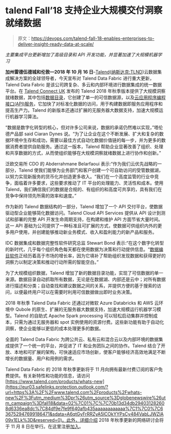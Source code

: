 # talend Fall’18 支持企业大规模交付洞察就绪数据

> 原文：<https://devops.com/talend-fall-18-enables-enterprises-to-deliver-insight-ready-data-at-scale/>

*主要集成平台更新增加了高级目录和 API 开发功能，并显著加速了大规模机器学习*

**加州雷德伍德城和伦敦—2018 年 10 月 16 日**–[Talend](https://eur03.safelinks.protection.outlook.com/?url=https%3A%2F%2Fwww.talend.com%2F%3Futm_medium%3Dpr%26utm_source%3Dglobenewswire%26utm_campaign%3Dfall18&data=02%7C01%7C%7C70b13d34db294031282608d6336ea8dc%7C84df9e7fe9f640afb435aaaaaaaaaaaa%7C1%7C0%7C636752947699030212&sdata=4tkyTMpgVz2Idqj6%2B7scX%2BkTFL3Fabd0IqMQ8a9yXls%3D&reserved=0)([纳斯达克:TLND](https://eur03.safelinks.protection.outlook.com/?url=http%3A%2F%2Fwww.nasdaq.com%2Fsymbol%2Ftlnd%2Freal-time&data=02%7C01%7C%7C70b13d34db294031282608d6336ea8dc%7C84df9e7fe9f640afb435aaaaaaaaaaaa%7C1%7C0%7C636752947699030212&sdata=rz4oQ%2Fuf62U7PIoavr4%2B2UU5KJt4hUfaqZtn1dI6o8Y%3D&reserved=0))云数据集成解决方案的全球领导者，今天宣布对 Talend Data Fabric 进行重大更新，Talend Data Fabric 是该公司跨复杂、多云和内部环境进行数据集成的统一数据平台。在 [Talend Connect UK](https://eur03.safelinks.protection.outlook.com/?url=https%3A%2F%2Fwww.talend.com%2Fconnect2018uk%2F%3Futm_medium%3Dpr%26utm_source%3Dglobenewswire%26utm_campaign%3Dfall18&data=02%7C01%7C%7C70b13d34db294031282608d6336ea8dc%7C84df9e7fe9f640afb435aaaaaaaaaaaa%7C1%7C0%7C636752947699186471&sdata=5KpbAMOydqjCl1n7Vf45CjLonk85llqktI7DgGv33Ns%3D&reserved=0) 发布的 Talend 2018 年秋季版本提供了大规模洞察就绪数据，其中包括[数据目录](https://eur03.safelinks.protection.outlook.com/?url=https%3A%2F%2Fwww.talend.com%2Fproducts%2Fdata-catalog%2F%3Futm_medium%3Dpr%26utm_source%3Dglobenewswire%26utm_campaign%3Dfall18&data=02%7C01%7C%7C70b13d34db294031282608d6336ea8dc%7C84df9e7fe9f640afb435aaaaaaaaaaaa%7C1%7C0%7C636752947699186471&sdata=qRvBX%2FrZOjXIU53n0yA64XBsRCIH4y%2Big6KY8gW%2BlXs%3D&reserved=0)，它创建了单一的可信数据源，以及[云应用程序编程接口(API)服务](https://eur03.safelinks.protection.outlook.com/?url=https%3A%2F%2Fwww.talend.com%2Fproducts%2Fapplication-integration%2Fcloud-api-services%2F%3Futm_medium%3Dpr%26utm_source%3Dglobenewswire%26utm_campaign%3Dfall18&data=02%7C01%7C%7C70b13d34db294031282608d6336ea8dc%7C84df9e7fe9f640afb435aaaaaaaaaaaa%7C1%7C0%7C636752947699186471&sdata=eqI8rVk0x3%2FaZ2iLFEQFUn1GxUIObZSgmiUWU9sILTM%3D&reserved=0)，它加快了对标准化数据的访问，用于构建数据即服务应用程序和提高生产力。Talend 的新版本还通过扩展的无服务器大数据支持，加速大规模运行机器学习算法。

“数据是数字化转型的核心，但对许多公司来说，数据的承诺仍然难以实现，”塔伦德产品部 said Ciaran Dynes 说。“为了让企业在这个不断发展、扩大和复杂的数据环境中生存和成功，需要以最佳方式自动化数据价值链的每一步，并为更多的数据消费者提供自助服务。通过这一版本，Talend 帮助企业显著改善了组织、处理和共享数据的方式，从而使组织能够在大规模洞察就绪数据上进行协作和创新。”

泛欧交易所 CDO 的 Abderrahmane Belarfaoui 表示:“作为我们云优先战略的一部分，Talend 使我们能够为业务部门和客户创建一个可自助访问的受管数据湖，以努力实现新服务的货币化并创造更多收入。“我们在一个高度监管的行业中竞争，面临着许多要求，这些要求推动了 IT 平台的处理能力、灵活性和成本。使用 Talend，我们确信我们的数据是合规的、有组织的和高度可共享的，具有我们在竞争中保持领先所需的效率和速度。”

作为新的 Talend 数据结构的一部分，Talend 增加了一个 API 交付平台，使数据驱动型企业能够简化数据访问。Talend Cloud API Services 提供从 API 设计到测试和部署的完整 API 开发生命周期支持，在构建和维护 API 方面节省大量时间。这一 API 基础为公司提供了一种标准且可扩展的方式，使数据可供组织内外的更多用户使用，并创建能够推动新业务模式、收入和盈利能力的新产品和服务。

IDC 数据集成和数据完整性软件研究总监 Stewart Bond 表示:“在这个数字化转型的新时代，几乎每个组织角色每天都在使用数据为决策和行动提供信息。“[数据编目软件](https://eur03.safelinks.protection.outlook.com/?url=https%3A%2F%2Fwww.talend.com%2Fresources%2Fdata-intelligence-software-for-data-governance%2F%3Futm_medium%3Dpr%26utm_source%3Dglobenewswire%26utm_campaign%3Dfall18&data=02%7C01%7C%7C70b13d34db294031282608d6336ea8dc%7C84df9e7fe9f640afb435aaaaaaaaaaaa%7C1%7C0%7C636752947699186471&sdata=XCPvCXszsz%2F8FzehyqMqBemoOH6gU%2BPgDM3Xi8OmGkM%3D&reserved=0)正经历着高于市场的增长率，因为它填补了帮助组织发现数据和获得更好的洞察力以制定决策和推动行动所需的智能空白。”

为了大规模组织数据，Talend 增加了新的数据目录功能，实现了可信数据的单一来源。数据目录自动抓取所有数据，无论是在数据湖、内部还是云中；对所有数据进行描述和分类；自动查找和建议数据之间的关系，并提供方便的基于搜索的访问，以便最终用户可以在需要时利用可信数据做出即时业务决策。

2018 年秋季 Talend Data Fabric 还通过对微软 Azure Databricks 和 AWS 云环境中 Qubole 的原生、扩展的无服务器大数据支持，加速大规模运行机器学习模型。Talend 的自助式 Apache Spark processing 可以轻松启动集群并控制成本，只需为通过无服务器和 spot 实例使用的资源付费。这些新功能有助于自动化洞察，使企业能够以更低的成本处理更多的数据。

全面的 Talend Data Fabric 为跨公共云、私有云和混合云以及内部环境的数据集成提供了一个统一的平台，并促进了 IT 和业务团队之间的协作。Talend 结合了开放、本地和可扩展的架构，可快速适应市场创新，使客户能够经济高效地满足不断增长的数据量、用户和用例的需求。

Talend Data Fabric 的 2018 年秋季更新将于 11 月向拥有最新付费订阅的客户免费提供。有关新特性和功能的信息，请访问[https://www.talend.com/products/whats-new](https://eur03.safelinks.protection.outlook.com/?url=https%3A%2F%2Fwww.talend.com%2Fproducts%2Fwhats-new%2F%3Futm_medium%3Dpr%26utm_source%3Dglobenewswire%26utm_campaign%3Dfall18&data=02%7C01%7C%7C70b13d34db294031282608d6336ea8dc%7C84df9e7fe9f640afb435aaaaaaaaaaaa%7C1%7C0%7C636752947699186471&sdata=A6qtGyFrRRZyA5lCOkYYPsCy484VabLJWZIA09x1ELk%3D&reserved=0)。此外，详细介绍 2018 年秋季更新的网络研讨会将于 11 月 8 日在举行。在这里注册[加入](https://eur03.safelinks.protection.outlook.com/?url=https%3A%2F%2Finfo.talend.com%2Ffall18_livewebinar_noram_061118.html%3Futm_medium%3Dpr%26utm_source%3Dglobenewswire%26utm_campaign%3Dfall18&data=02%7C01%7C%7C70b13d34db294031282608d6336ea8dc%7C84df9e7fe9f640afb435aaaaaaaaaaaa%7C1%7C0%7C636752947699186471&sdata=fYht0Lzdeu%2BWffe%2FDom8lc24%2B92%2B5p4Ave3sQ5WGhr8%3D&reserved=0)。